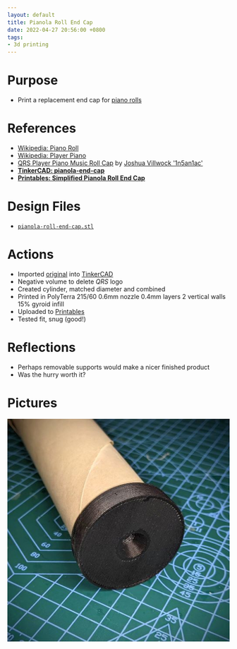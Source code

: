```yaml
---
layout: default
title: Pianola Roll End Cap
date: 2022-04-27 20:56:00 +0800
tags:
- 3d printing
---
```


# Purpose
- Print a replacement end cap for [piano rolls](https://en.wikipedia.org/wiki/Piano_roll)


# References
- [Wikipedia: Piano Roll](https://en.wikipedia.org/wiki/Piano_roll)
- [Wikipedia: Player Piano](https://en.wikipedia.org/wiki/Player_piano)
- [QRS Player Piano Music Roll Cap](https://www.thingiverse.com/thing:5258540) by [Joshua Villwock '1n5an1ac'](https://www.thingiverse.com/1n5an1ac/designs)
- [**TinkerCAD: pianola-end-cap**](https://www.tinkercad.com/things/9oiPgj9Pgyp)
- [**Printables: Simplified Pianola Roll End Cap**](https://www.printables.com/model/179599-simplified-pianola-roll-end-cap)

# Design Files
- [`pianola-roll-end-cap.stl`](/assets/stl/2022-04-27-pianola-roll-end-cap.stl)

# Actions
- Imported [original](https://www.thingiverse.com/thing:5258540) into [TinkerCAD](https://www.tinkercad.com/things/9oiPgj9Pgyp)
- Negative volume to delete *QRS* logo
- Created cylinder, matched diameter and combined
- Printed in PolyTerra 215/60 0.6mm nozzle 0.4mm layers 2 vertical walls 15% gyroid infill
- Uploaded to [Printables](https://www.printables.com/model/179599-simplified-pianola-roll-end-cap)
- Tested fit, snug (good!)

# Reflections
- Perhaps removable supports would make a nicer finished product
- Was the hurry worth it?


# Pictures
![2022-04-27-pianola-roll-end-cap](/assets/img/2022-04-27-pianola-roll-end-cap.jpg)